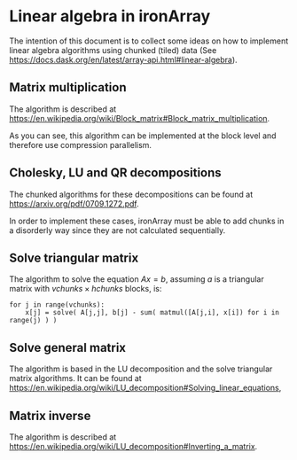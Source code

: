 # Linear algebra in ironArray

The intention of this document is to collect some ideas on how to implement
linear algebra algorithms using chunked (tiled) data (See https://docs.dask.org/en/latest/array-api.html#linear-algebra).

## Matrix multiplication

The algorithm is described at https://en.wikipedia.org/wiki/Block_matrix#Block_matrix_multiplication.

As you can see, this algorithm can be implemented at the block level and
therefore use compression parallelism.

## Cholesky, LU and QR decompositions

The chunked algorithms for these decompositions can be found at https://arxiv.org/pdf/0709.1272.pdf.

In order to implement these cases, ironArray must be able to add chunks in a
disorderly way since they are not calculated sequentially.

## Solve triangular matrix

The algorithm to solve the equation $Ax=b$, assuming $a$ is a triangular matrix with $vchunks \times hchunks$ blocks, is:

    for j in range(vchunks):
        x[j] = solve( A[j,j], b[j] - sum( matmul([A[j,i], x[i]) for i in range(j) ) ) 

## Solve general matrix

The algorithm is based in the LU decomposition and the solve triangular matrix
algorithms. It can be found at https://en.wikipedia.org/wiki/LU_decomposition#Solving_linear_equations,

## Matrix inverse

The algorithm is described at https://en.wikipedia.org/wiki/LU_decomposition#Inverting_a_matrix.